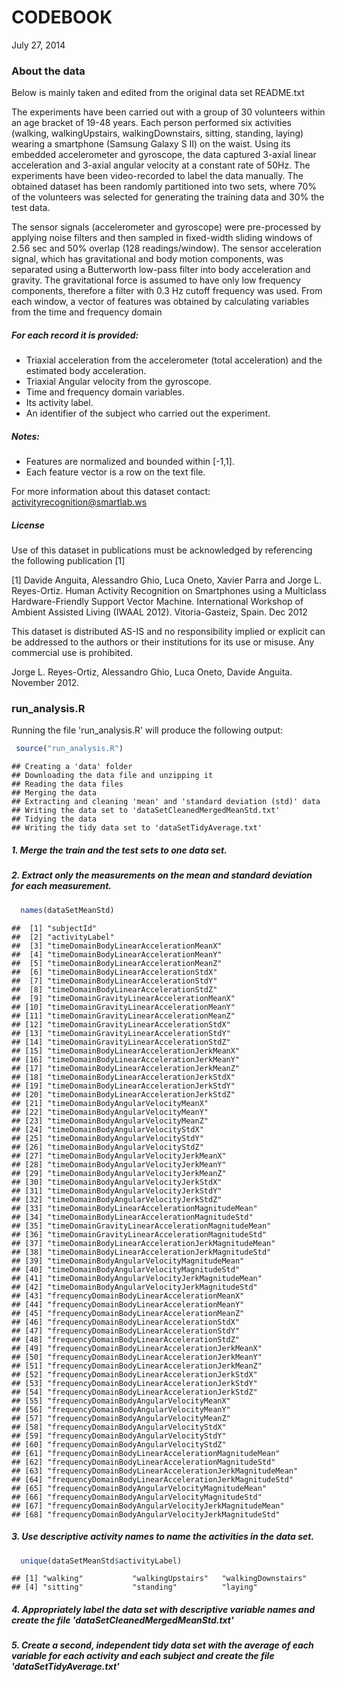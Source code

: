 # CODEBOOK
July 27, 2014  
### About the data
Below is mainly taken and edited from the original data set README.txt

The experiments have been carried out with a group of 30 volunteers within an age bracket of 19-48 years. Each person performed six activities (walking, walkingUpstairs, walkingDownstairs, sitting, standing, laying) wearing a smartphone (Samsung Galaxy S II) on the waist. Using its embedded accelerometer and gyroscope, the data captured 3-axial linear acceleration and 3-axial angular velocity at a constant rate of 50Hz. The experiments have been video-recorded to label the data manually. The obtained dataset has been randomly partitioned into two sets, where 70% of the volunteers was selected for generating the training data and 30% the test data. 

The sensor signals (accelerometer and gyroscope) were pre-processed by applying noise filters and then sampled in fixed-width sliding windows of 2.56 sec and 50% overlap (128 readings/window). The sensor acceleration signal, which has gravitational and body motion components, was separated using a Butterworth low-pass filter into body acceleration and gravity. The gravitational force is assumed to have only low frequency components, therefore a filter with 0.3 Hz cutoff frequency was used. From each window, a vector of features was obtained by calculating variables from the time and frequency domain 

##### For each record it is provided:

- Triaxial acceleration from the accelerometer (total acceleration) and the estimated body acceleration.
- Triaxial Angular velocity from the gyroscope. 
- Time and frequency domain variables. 
- Its activity label. 
- An identifier of the subject who carried out the experiment.

##### Notes: 

- Features are normalized and bounded within [-1,1].
- Each feature vector is a row on the text file.

For more information about this dataset contact: activityrecognition@smartlab.ws

##### License

Use of this dataset in publications must be acknowledged by referencing the following publication [1] 

[1] Davide Anguita, Alessandro Ghio, Luca Oneto, Xavier Parra and Jorge L. Reyes-Ortiz. Human Activity Recognition on Smartphones using a Multiclass Hardware-Friendly Support Vector Machine. International Workshop of Ambient Assisted Living (IWAAL 2012). Vitoria-Gasteiz, Spain. Dec 2012

This dataset is distributed AS-IS and no responsibility implied or explicit can be addressed to the authors or their institutions for its use or misuse. Any commercial use is prohibited.

Jorge L. Reyes-Ortiz, Alessandro Ghio, Luca Oneto, Davide Anguita. November 2012.


### run_analysis.R
Running the file 'run_analysis.R' will produce the following output:

```r
 source("run_analysis.R") 
```

```
## Creating a 'data' folder
## Downloading the data file and unzipping it
## Reading the data files
## Merging the data
## Extracting and cleaning 'mean' and 'standard deviation (std)' data
## Writing the data set to 'dataSetCleanedMergedMeanStd.txt'
## Tidying the data
## Writing the tidy data set to 'dataSetTidyAverage.txt'
```

##### 1. Merge the train and the test sets to one data set.
##### 2. Extract only the measurements on the mean and standard deviation for each measurement.

```r
  names(dataSetMeanStd)
```

```
##  [1] "subjectId"                                             
##  [2] "activityLabel"                                         
##  [3] "timeDomainBodyLinearAccelerationMeanX"                 
##  [4] "timeDomainBodyLinearAccelerationMeanY"                 
##  [5] "timeDomainBodyLinearAccelerationMeanZ"                 
##  [6] "timeDomainBodyLinearAccelerationStdX"                  
##  [7] "timeDomainBodyLinearAccelerationStdY"                  
##  [8] "timeDomainBodyLinearAccelerationStdZ"                  
##  [9] "timeDomainGravityLinearAccelerationMeanX"              
## [10] "timeDomainGravityLinearAccelerationMeanY"              
## [11] "timeDomainGravityLinearAccelerationMeanZ"              
## [12] "timeDomainGravityLinearAccelerationStdX"               
## [13] "timeDomainGravityLinearAccelerationStdY"               
## [14] "timeDomainGravityLinearAccelerationStdZ"               
## [15] "timeDomainBodyLinearAccelerationJerkMeanX"             
## [16] "timeDomainBodyLinearAccelerationJerkMeanY"             
## [17] "timeDomainBodyLinearAccelerationJerkMeanZ"             
## [18] "timeDomainBodyLinearAccelerationJerkStdX"              
## [19] "timeDomainBodyLinearAccelerationJerkStdY"              
## [20] "timeDomainBodyLinearAccelerationJerkStdZ"              
## [21] "timeDomainBodyAngularVelocityMeanX"                    
## [22] "timeDomainBodyAngularVelocityMeanY"                    
## [23] "timeDomainBodyAngularVelocityMeanZ"                    
## [24] "timeDomainBodyAngularVelocityStdX"                     
## [25] "timeDomainBodyAngularVelocityStdY"                     
## [26] "timeDomainBodyAngularVelocityStdZ"                     
## [27] "timeDomainBodyAngularVelocityJerkMeanX"                
## [28] "timeDomainBodyAngularVelocityJerkMeanY"                
## [29] "timeDomainBodyAngularVelocityJerkMeanZ"                
## [30] "timeDomainBodyAngularVelocityJerkStdX"                 
## [31] "timeDomainBodyAngularVelocityJerkStdY"                 
## [32] "timeDomainBodyAngularVelocityJerkStdZ"                 
## [33] "timeDomainBodyLinearAccelerationMagnitudeMean"         
## [34] "timeDomainBodyLinearAccelerationMagnitudeStd"          
## [35] "timeDomainGravityLinearAccelerationMagnitudeMean"      
## [36] "timeDomainGravityLinearAccelerationMagnitudeStd"       
## [37] "timeDomainBodyLinearAccelerationJerkMagnitudeMean"     
## [38] "timeDomainBodyLinearAccelerationJerkMagnitudeStd"      
## [39] "timeDomainBodyAngularVelocityMagnitudeMean"            
## [40] "timeDomainBodyAngularVelocityMagnitudeStd"             
## [41] "timeDomainBodyAngularVelocityJerkMagnitudeMean"        
## [42] "timeDomainBodyAngularVelocityJerkMagnitudeStd"         
## [43] "frequencyDomainBodyLinearAccelerationMeanX"            
## [44] "frequencyDomainBodyLinearAccelerationMeanY"            
## [45] "frequencyDomainBodyLinearAccelerationMeanZ"            
## [46] "frequencyDomainBodyLinearAccelerationStdX"             
## [47] "frequencyDomainBodyLinearAccelerationStdY"             
## [48] "frequencyDomainBodyLinearAccelerationStdZ"             
## [49] "frequencyDomainBodyLinearAccelerationJerkMeanX"        
## [50] "frequencyDomainBodyLinearAccelerationJerkMeanY"        
## [51] "frequencyDomainBodyLinearAccelerationJerkMeanZ"        
## [52] "frequencyDomainBodyLinearAccelerationJerkStdX"         
## [53] "frequencyDomainBodyLinearAccelerationJerkStdY"         
## [54] "frequencyDomainBodyLinearAccelerationJerkStdZ"         
## [55] "frequencyDomainBodyAngularVelocityMeanX"               
## [56] "frequencyDomainBodyAngularVelocityMeanY"               
## [57] "frequencyDomainBodyAngularVelocityMeanZ"               
## [58] "frequencyDomainBodyAngularVelocityStdX"                
## [59] "frequencyDomainBodyAngularVelocityStdY"                
## [60] "frequencyDomainBodyAngularVelocityStdZ"                
## [61] "frequencyDomainBodyLinearAccelerationMagnitudeMean"    
## [62] "frequencyDomainBodyLinearAccelerationMagnitudeStd"     
## [63] "frequencyDomainBodyLinearAccelerationJerkMagnitudeMean"
## [64] "frequencyDomainBodyLinearAccelerationJerkMagnitudeStd" 
## [65] "frequencyDomainBodyAngularVelocityMagnitudeMean"       
## [66] "frequencyDomainBodyAngularVelocityMagnitudeStd"        
## [67] "frequencyDomainBodyAngularVelocityJerkMagnitudeMean"   
## [68] "frequencyDomainBodyAngularVelocityJerkMagnitudeStd"
```
##### 3. Use descriptive activity names to name the activities in the data set.

```r
  unique(dataSetMeanStd$activityLabel)
```

```
## [1] "walking"           "walkingUpstairs"   "walkingDownstairs"
## [4] "sitting"           "standing"          "laying"
```

##### 4. Appropriately label the data set with descriptive variable names and create the file 'dataSetCleanedMergedMeanStd.txt'
##### 5. Create a second, independent tidy data set with the average of each variable for each activity and each subject and create the file 'dataSetTidyAverage.txt'
